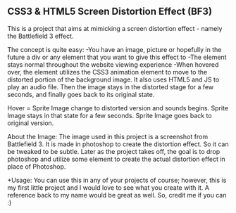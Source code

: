## CSS3 & HTML5 Screen Distortion Effect (BF3)

This is a project that aims at mimicking a screen distortion effect - namely the Battlefield 3 effect.

The concept is quite easy:
-You have an image, picture or hopefully in the future a div or any element that you want to give this effect to
-The element stays normal throughout the website viewing experience
-When hovered over, the element utilizes the CSS3 animation element to move to the distorted portion of the background image. It also uses HTML5 and JS to play an audio file. Then the image stays in the distorted stage for a few seconds, and finally goes back to its original state.

Hover = Sprite Image change to distorted version and sounds begins.
Sprite Image stays in that state for a few seconds.
Sprite Image goes back to original version.

About the Image:
The image used in this project is a screenshot from Battlefield 3. It is made in photoshop to create the distortion effect. So it can be tweaked to be subtle. Later as the project takes off, the goal is to drop photoshop and utilize some element to create the actual distortion effect in place of Photoshop.

+Usage:
You can use this in any of your projects of course; however, this is my first little project and I would love to see what you create with it. A reference back to my name would be great as well. So, credit me if you can :)
